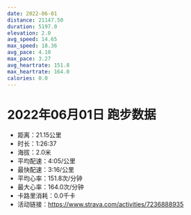 ```yaml
---
date: 2022-06-01
distance: 21147.50
duration: 5197.0
elevation: 2.0
avg_speed: 14.65
max_speed: 18.36
avg_pace: 4.10
max_pace: 3.27
avg_heartrate: 151.8
max_heartrate: 164.0
calories: 0.0
---
```


# 2022年06月01日 跑步数据

- 距离：21.15公里
- 时长：1:26:37
- 海拔：2.0米
- 平均配速：4:05/公里
- 最快配速：3:16/公里
- 平均心率：151.8次/分钟
- 最大心率：164.0次/分钟
- 卡路里消耗：0.0千卡
- 活动链接：https://www.strava.com/activities/7236888935
